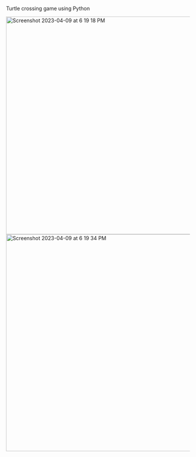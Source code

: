 Turtle crossing game using Python

<img width="596" alt="Screenshot 2023-04-09 at 6 19 18 PM" src="https://user-images.githubusercontent.com/54011799/230773538-422f4619-64c5-4489-a13c-1e75fe7e1fb7.png">


<img width="594" alt="Screenshot 2023-04-09 at 6 19 34 PM" src="https://user-images.githubusercontent.com/54011799/230773542-184e1843-5085-4048-8ce7-83e053e6c9d5.png">

